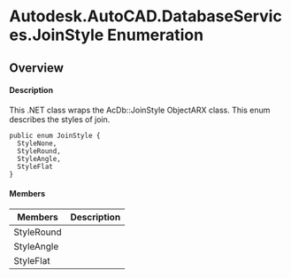 # Autodesk.AutoCAD.DatabaseServices.JoinStyle Enumeration

## Overview

#### Description
This .NET class wraps the AcDb::JoinStyle ObjectARX class. 
This enum describes the styles of join.
```text
public enum JoinStyle {
  StyleNone,
  StyleRound,
  StyleAngle,
  StyleFlat
}
```

#### Members
| Members | Description |
| --- | --- |
| StyleRound |
| StyleAngle |
| StyleFlat |